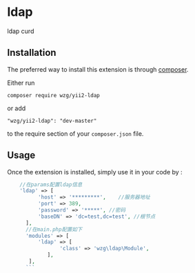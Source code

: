 ldap
====
ldap curd

Installation
------------

The preferred way to install this extension is through [composer](http://getcomposer.org/download/).

Either run

```
composer require wzg/yii2-ldap
```

or add

```
"wzg/yii2-ldap": "dev-master"
```

to the require section of your `composer.json` file.


Usage
-----

Once the extension is installed, simply use it in your code by  :

```php
	//在params配置ldap信息
    'ldap' => [
          'host' => '*********',	//服务器地址
          'port' => 389,
          'password' => '*****', //密码
          'baseDN' => 'dc=test,dc=test', //根节点
      ],
      //在main.php配置如下
      'modules' => [
          'ldap' => [ 
                 'class' => 'wzg\ldap\Module', 
             ], 
       ],
      ```